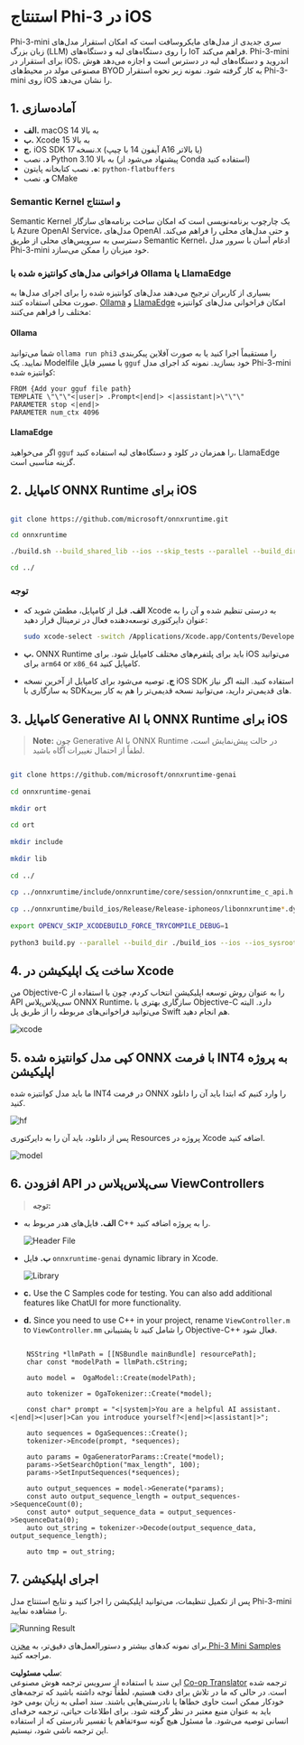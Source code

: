 <!--
CO_OP_TRANSLATOR_METADATA:
{
  "original_hash": "82af197df38d25346a98f1f0e84d1698",
  "translation_date": "2025-05-07T14:28:59+00:00",
  "source_file": "md/01.Introduction/03/iOS_Inference.md",
  "language_code": "fa"
}
-->
# **استنتاج Phi-3 در iOS**

Phi-3-mini سری جدیدی از مدل‌های مایکروسافت است که امکان استقرار مدل‌های زبان بزرگ (LLM) را روی دستگاه‌های لبه و دستگاه‌های IoT فراهم می‌کند. Phi-3-mini برای استقرار در iOS، اندروید و دستگاه‌های لبه در دسترس است و اجازه می‌دهد هوش مصنوعی مولد در محیط‌های BYOD به کار گرفته شود. نمونه زیر نحوه استقرار Phi-3-mini روی iOS را نشان می‌دهد.

## **1. آماده‌سازی**

- **الف.** macOS 14 به بالا  
- **ب.** Xcode 15 به بالا  
- **ج.** iOS SDK نسخه 17.x (آیفون 14 با چیپ A16 یا بالاتر)  
- **د.** نصب Python 3.10 به بالا (پیشنهاد می‌شود از Conda استفاده کنید)  
- **ه.** نصب کتابخانه پایتون: `python-flatbuffers`  
- **و.** نصب CMake  

### Semantic Kernel و استنتاج

Semantic Kernel یک چارچوب برنامه‌نویسی است که امکان ساخت برنامه‌های سازگار با Azure OpenAI Service، مدل‌های OpenAI و حتی مدل‌های محلی را فراهم می‌کند. دسترسی به سرویس‌های محلی از طریق Semantic Kernel، ادغام آسان با سرور مدل Phi-3-mini خود میزبان را ممکن می‌سازد.

### فراخوانی مدل‌های کوانتیزه شده با Ollama یا LlamaEdge

بسیاری از کاربران ترجیح می‌دهند مدل‌های کوانتیزه شده را برای اجرای مدل‌ها به صورت محلی استفاده کنند. [Ollama](https://ollama.com) و [LlamaEdge](https://llamaedge.com) امکان فراخوانی مدل‌های کوانتیزه مختلف را فراهم می‌کنند:

#### **Ollama**

شما می‌توانید `ollama run phi3` را مستقیماً اجرا کنید یا به صورت آفلاین پیکربندی نمایید. یک Modelfile با مسیر فایل `gguf` خود بسازید. نمونه کد اجرای مدل Phi-3-mini کوانتیزه شده:

```gguf
FROM {Add your gguf file path}
TEMPLATE \"\"\"<|user|> .Prompt<|end|> <|assistant|>\"\"\"
PARAMETER stop <|end|>
PARAMETER num_ctx 4096
```

#### **LlamaEdge**

اگر می‌خواهید `gguf` را همزمان در کلود و دستگاه‌های لبه استفاده کنید، LlamaEdge گزینه مناسبی است.

## **2. کامپایل ONNX Runtime برای iOS**

```bash

git clone https://github.com/microsoft/onnxruntime.git

cd onnxruntime

./build.sh --build_shared_lib --ios --skip_tests --parallel --build_dir ./build_ios --ios --apple_sysroot iphoneos --osx_arch arm64 --apple_deploy_target 17.5 --cmake_generator Xcode --config Release

cd ../

```

### **توجه**

- **الف.** قبل از کامپایل، مطمئن شوید که Xcode به درستی تنظیم شده و آن را به عنوان دایرکتوری توسعه‌دهنده فعال در ترمینال قرار دهید:

    ```bash
    sudo xcode-select -switch /Applications/Xcode.app/Contents/Developer
    ```

- **ب.** ONNX Runtime باید برای پلتفرم‌های مختلف کامپایل شود. برای iOS می‌توانید برای `arm64` or `x86_64` کامپایل کنید.

- **ج.** توصیه می‌شود برای کامپایل از آخرین نسخه iOS SDK استفاده کنید. البته اگر نیاز به سازگاری با SDKهای قدیمی‌تر دارید، می‌توانید نسخه قدیمی‌تر را هم به کار ببرید.

## **3. کامپایل Generative AI با ONNX Runtime برای iOS**

> **Note:** چون Generative AI با ONNX Runtime در حالت پیش‌نمایش است، لطفاً از احتمال تغییرات آگاه باشید.

```bash

git clone https://github.com/microsoft/onnxruntime-genai
 
cd onnxruntime-genai
 
mkdir ort
 
cd ort
 
mkdir include
 
mkdir lib
 
cd ../
 
cp ../onnxruntime/include/onnxruntime/core/session/onnxruntime_c_api.h ort/include
 
cp ../onnxruntime/build_ios/Release/Release-iphoneos/libonnxruntime*.dylib* ort/lib
 
export OPENCV_SKIP_XCODEBUILD_FORCE_TRYCOMPILE_DEBUG=1
 
python3 build.py --parallel --build_dir ./build_ios --ios --ios_sysroot iphoneos --ios_arch arm64 --ios_deployment_target 17.5 --cmake_generator Xcode --cmake_extra_defines CMAKE_XCODE_ATTRIBUTE_CODE_SIGNING_ALLOWED=NO

```

## **4. ساخت یک اپلیکیشن در Xcode**

من Objective-C را به عنوان روش توسعه اپلیکیشن انتخاب کردم، چون با استفاده از API سی‌پلاس‌پلاس ONNX Runtime، سازگاری بهتری با Objective-C دارد. البته می‌توانید فراخوانی‌های مربوطه را از طریق پل Swift هم انجام دهید.

![xcode](../../../../../translated_images/xcode.8147789e6c25e3e289e6aa56c168089a2c277e3cd6af353fae6c2f4a56eba836.fa.png)

## **5. کپی مدل کوانتیزه شده ONNX با فرمت INT4 به پروژه اپلیکیشن**

ما باید مدل کوانتیزه شده INT4 در فرمت ONNX را وارد کنیم که ابتدا باید آن را دانلود کنید.

![hf](../../../../../translated_images/hf.6b8504fd88ee48dd512d76e0665cb76bd68c8e53d0b21b2a9e6f269f5b961173.fa.png)

پس از دانلود، باید آن را به دایرکتوری Resources پروژه در Xcode اضافه کنید.

![model](../../../../../translated_images/model.3b879b14e0be877d12282beb83c953a82b62d4bc6b207a78937223f4798d0f4a.fa.png)

## **6. افزودن API سی‌پلاس‌پلاس در ViewControllers**

> **توجه:**

- **الف.** فایل‌های هدر مربوط به C++ را به پروژه اضافه کنید.

  ![Header File](../../../../../translated_images/head.64cad021ce70a333ff5d59d4a1b4fb0f3dd2ca457413646191a18346067b2cc9.fa.png)

- **ب.** فایل `onnxruntime-genai` dynamic library in Xcode.

  ![Library](../../../../../translated_images/lib.a4209b9f21ddf3445ba6ac69797d49e6586d68a57cea9f8bc9fc34ec3ee979ec.fa.png)

- **c.** Use the C Samples code for testing. You can also add additional features like ChatUI for more functionality.

- **d.** Since you need to use C++ in your project, rename `ViewController.m` to `ViewController.mm` را شامل کنید تا پشتیبانی Objective-C++ فعال شود.

```objc

    NSString *llmPath = [[NSBundle mainBundle] resourcePath];
    char const *modelPath = llmPath.cString;

    auto model =  OgaModel::Create(modelPath);

    auto tokenizer = OgaTokenizer::Create(*model);

    const char* prompt = "<|system|>You are a helpful AI assistant.<|end|><|user|>Can you introduce yourself?<|end|><|assistant|>";

    auto sequences = OgaSequences::Create();
    tokenizer->Encode(prompt, *sequences);

    auto params = OgaGeneratorParams::Create(*model);
    params->SetSearchOption("max_length", 100);
    params->SetInputSequences(*sequences);

    auto output_sequences = model->Generate(*params);
    const auto output_sequence_length = output_sequences->SequenceCount(0);
    const auto* output_sequence_data = output_sequences->SequenceData(0);
    auto out_string = tokenizer->Decode(output_sequence_data, output_sequence_length);
    
    auto tmp = out_string;

```

## **7. اجرای اپلیکیشن**

پس از تکمیل تنظیمات، می‌توانید اپلیکیشن را اجرا کنید و نتایج استنتاج مدل Phi-3-mini را مشاهده نمایید.

![Running Result](../../../../../translated_images/result.326a947a6a2b9c5115a3e462b9c1b5412260f847478496c0fc7535b985c3f55a.fa.jpg)

برای نمونه کدهای بیشتر و دستورالعمل‌های دقیق‌تر، به [مخزن Phi-3 Mini Samples](https://github.com/Azure-Samples/Phi-3MiniSamples/tree/main/ios) مراجعه کنید.

**سلب مسئولیت**:  
این سند با استفاده از سرویس ترجمه هوش مصنوعی [Co-op Translator](https://github.com/Azure/co-op-translator) ترجمه شده است. در حالی که ما در تلاش برای دقت هستیم، لطفاً توجه داشته باشید که ترجمه‌های خودکار ممکن است حاوی خطاها یا نادرستی‌هایی باشند. سند اصلی به زبان بومی خود باید به عنوان منبع معتبر در نظر گرفته شود. برای اطلاعات حیاتی، ترجمه حرفه‌ای انسانی توصیه می‌شود. ما مسئول هیچ گونه سوءتفاهم یا تفسیر نادرستی که از استفاده این ترجمه ناشی شود، نیستیم.